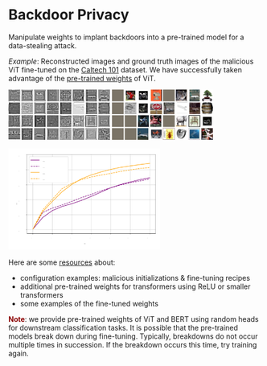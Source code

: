 # Backdoor Privacy

Manipulate weights to implant backdoors into a pre-trained model for a data-stealing attack.


*Example*: Reconstructed images and ground truth images of the malicious ViT fine-tuned on the [Caltech 101](https://data.caltech.edu/records/mzrjq-6wc02) dataset. We have successfully taken advantage of the [pre-trained weights](https://pytorch.org/vision/stable/models/generated/torchvision.models.vit_b_32.html#torchvision.models.ViT_B_32_Weights) of ViT.

<img src=./materials/pics/vit_stitch_gelu_caltech_reconstruction.svg width=40% /> <img src=./materials/pics/vit_stitch_gelu_caltech_groundtruth.svg width=40% />

<img src=./materials/pics/acc_stitch_caltech.svg width=60% /> 


Here are some [resources](https://drive.google.com/drive/folders/1QAjlQqNFK2ZOqly_CglapgLSs-hn0NP5?usp=sharing) about:
* configuration examples: malicious initializations & fine-tuning recipes
* additional pre-trained weights for transformers using ReLU or smaller transformers 
* some examples of the fine-tuned weights

<font color="darkred">**Note**</font>: we provide pre-trained weights of ViT and BERT using random heads for downstream classification tasks. It is possible that the pre-trained models break down during fine-tuning. Typically, breakdowns do not occur multiple times in succession. If the breakdown occurs this time, try training again. 
